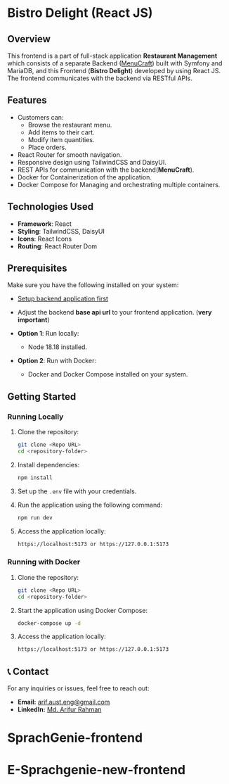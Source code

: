 # Bistro Delight (React JS)

## Overview

This frontend is a part of full-stack application **Restaurant Management** which consists of a separate Backend ([MenuCraft](https://github.com/Engarif3/restaurant-management)) built with Symfony and MariaDB, and this Frontend (**Bistro Delight**) developed by using React JS. The frontend communicates with the backend via RESTful APIs.

## Features

- Customers can:
  - Browse the restaurant menu.
  - Add items to their cart.
  - Modify item quantities.
  - Place orders.
- React Router for smooth navigation.
- Responsive design using TailwindCSS and DaisyUI.
- REST APIs for communication with the backend(**MenuCraft**).
- Docker for Containerization of the application.
- Docker Compose for Managing and orchestrating multiple containers.

## Technologies Used

- **Framework**: React
- **Styling**: TailwindCSS, DaisyUI
- **Icons**: React Icons
- **Routing**: React Router Dom

## Prerequisites

Make sure you have the following installed on your system:

- [Setup backend application first](https://github.com/Engarif3/restaurant-management)
- Adjust the backend **base api url** to your frontend application. (**very important**)

- **Option 1**: Run locally:

  - Node 18.18 installed.

- **Option 2**: Run with Docker:
  - Docker and Docker Compose installed on your system.

## Getting Started

### Running Locally

1. Clone the repository:

   ```bash
   git clone <Repo URL>
   cd <repository-folder>
   ```

2. Install dependencies:

   ```bash
   npm install
   ```

3. Set up the `.env` file with your credentials.

4. Run the application using the following command:

   ```bash
   npm run dev
   ```

5. Access the application locally:
   ```bash
   https://localhost:5173 or https://127.0.0.1:5173
   ```

### Running with Docker

1. Clone the repository:

   ```bash
   git clone <Repo URL>
   cd <repository-folder>
   ```

2. Start the application using Docker Compose:

   ```bash
   docker-compose up -d
   ```

3. Access the application locally:
   ```bash
   https://localhost:5173 or https://127.0.0.1:5173
   ```

## 📞 Contact

For any inquiries or issues, feel free to reach out:

- **Email:** [arif.aust.eng@gmail.com](mailto:arif.aust.eng@gmail.com)
- **LinkedIn:** [Md. Arifur Rahman](https://www.linkedin.com/in/engarif3/)
# SprachGenie-frontend
# E-Sprachgenie-new-frontend
